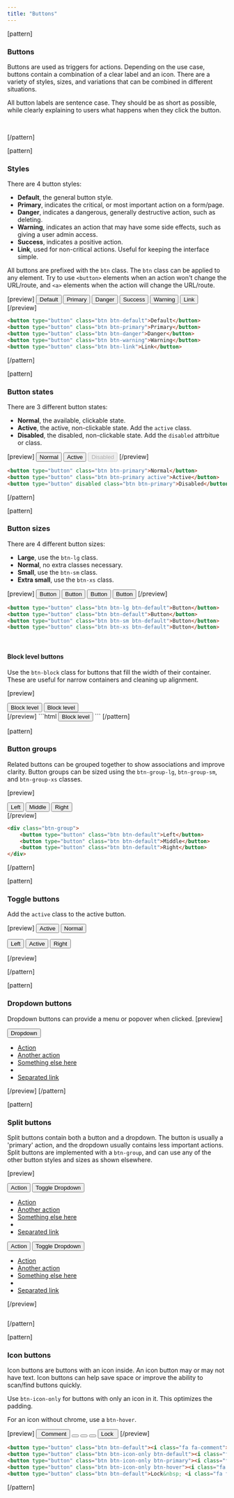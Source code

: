 ```yaml
---
title: "Buttons"
---
```


[pattern]
<h3>Buttons</h3>
Buttons are used as triggers for actions. Depending on the use case, buttons contain a combination of a clear label and an icon. There are a variety of styles, sizes, and variations that can be combined in different situations.

All button labels are sentence case. They should be as short as possible, while clearly explaining to users what happens when they click the button.

&nbsp;

[/pattern]

[pattern]
### Styles

There are 4 button styles:
- __Default__, the general button style.
- __Primary__, indicates the critical, or most important action on a form/page.
- __Danger__, indicates a dangerous, generally destructive action, such as deleting.
- __Warning__, indicates an action that may have some side effects, such as giving a user admin access.
- __Success__, indicates a positive action.
- __Link__, used for non-critical actions. Useful for keeping the interface simple.

All buttons are prefixed with the `btn` class. The `btn` class can be applied to any element. Try to use `<button>` elements when an action won't change the URL/route, and `<a>` elements when the action will change the URL/route. 

[preview]
<button type="button" class="btn btn-default">Default</button> <button type="button" class="btn btn-primary">Primary</button> <button type="button" class="btn btn-danger">Danger</button> <button type="button" class="btn btn-success">Success</button> <button type="button" class="btn btn-warning">Warning</button> <button type="button" class="btn btn-link">Link</button>
[/preview]

```html
<button type="button" class="btn btn-default">Default</button>
<button type="button" class="btn btn-primary">Primary</button>
<button type="button" class="btn btn-danger">Danger</button>
<button type="button" class="btn btn-warning">Warning</button>
<button type="button" class="btn btn-link">Link</button>
```
[/pattern]

[pattern]
### Button states

There are 3 different button states:
- __Normal__, the available, clickable state.
- __Active__, the active, non-clickable state. Add the `active` class.
- __Disabled__, the disabled, non-clickable state. Add the `disabled` attrbitue or class.

[preview]
<button type="button" class="btn btn-primary">Normal</button> <button type="button" class="btn btn-primary active">Active</button> <button type="button" class="btn btn-primary" disabled>Disabled</button>
[/preview]

```html
<button type="button" class="btn btn-primary">Normal</button>
<button type="button" class="btn btn-primary active">Active</button>
<button type="button" disabled class="btn btn-primary">Disabled</button>
```
[/pattern]


[pattern]
### Button sizes

There are 4 different button sizes:
- __Large__, use the `btn-lg` class.
- __Normal__, no extra classes necessary.
- __Small__, use the `btn-sm` class.
- __Extra small__, use the `btn-xs` class. 

[preview]
<button type="button" class="btn btn-lg btn-default">Button</button> <button type="button" class="btn btn-default">Button</button> <button type="button" class="btn btn-sm btn-default">Button</button> <button type="button" class="btn btn-xs btn-default">Button</button>
[/preview]

```html
<button type="button" class="btn btn-lg btn-default">Button</button>
<button type="button" class="btn btn-default">Button</button>
<button type="button" class="btn btn-sm btn-default">Button</button>
<button type="button" class="btn btn-xs btn-default">Button</button>
```

&nbsp;

#### Block level buttons
Use the `btn-block` class for buttons that fill the width of their container. These are useful for narrow containers and cleaning up alignment.

[preview]
<div style="width: 280px;">
    <button type="button" class="btn btn-primary btn-block">Block level</button>
    <button type="button" class="btn btn-default btn-block">Block level</button>
</div>
[/preview]
```html
<button type="button" class="btn btn-default btn-block">Block level</button>
```
[/pattern]

[pattern]
### Button groups

Related buttons can be grouped together to show associations and improve clarity. Button groups can be sized using the `btn-group-lg`, `btn-group-sm`, and `btn-group-xs` classes.

[preview]
<div class="btn-group">
  <button type="button" class="btn btn-default">Left</button>
  <button type="button" class="btn btn-default">Middle</button>
  <button type="button" class="btn btn-default">Right</button>
</div>
[/preview]

```html
<div class="btn-group">
    <button type="button" class="btn btn-default">Left</button>
    <button type="button" class="btn btn-default">Middle</button>
    <button type="button" class="btn btn-default">Right</button>
</div>
```
[/pattern]

[pattern]
### Toggle buttons

Add the `active` class to the active button.

[preview]
<button type="button" class="btn btn-default active">Active</button> <button type="button" class="btn btn-default">Normal</button> <div class="btn-group">
    <button type="button" class="btn btn-default">Left</button>
    <button type="button" class="btn btn-default active">Active</button>
    <button type="button" class="btn btn-default">Right</button>
</div>
[/preview]

[/pattern]

[pattern]
### Dropdown buttons
Dropdown buttons can provide a menu or popover when clicked.
[preview]
<div class="btn-group">
  <button type="button" class="btn btn-default dropdown-toggle" data-toggle="dropdown" aria-expanded="false">
    Dropdown <span class="caret"></span>
  </button>
  <ul class="dropdown-menu" role="menu">
    <li><a href="#">Action</a></li>
    <li><a href="#">Another action</a></li>
    <li><a href="#">Something else here</a></li>
    <li class="divider"></li>
    <li><a href="#">Separated link</a></li>
  </ul>
</div>
[/preview]
[/pattern]

[pattern]
### Split buttons

Split buttons contain both a button and a dropdown. The button is usually a 'primary' action, and the dropdown usually contains less important actions. Split buttons are implemented with a `btn-group`, and can use any of the other button styles and sizes as shown elsewhere.

[preview]
<div class="btn-group">
  <button type="button" class="btn btn-default">Action</button>
  <button type="button" class="btn btn-default dropdown-toggle" data-toggle="dropdown">
    <span class="caret"></span>
    <span class="sr-only">Toggle Dropdown</span>
  </button>
  <ul class="dropdown-menu" role="menu">
    <li><a href="#">Action</a></li>
    <li><a href="#">Another action</a></li>
    <li><a href="#">Something else here</a></li>
    <li class="divider"></li>
    <li><a href="#">Separated link</a></li>
  </ul>
</div> <div class="btn-group">
  <button type="button" class="btn btn-primary">Action</button>
  <button type="button" class="btn btn-primary dropdown-toggle" data-toggle="dropdown">
    <span class="caret"></span>
    <span class="sr-only">Toggle Dropdown</span>
  </button>
  <ul class="dropdown-menu" role="menu">
    <li><a href="#">Action</a></li>
    <li><a href="#">Another action</a></li>
    <li><a href="#">Something else here</a></li>
    <li class="divider"></li>
    <li><a href="#">Separated link</a></li>
  </ul>
</div>
[/preview]

```html

```

[/pattern]

[pattern]
### Icon buttons

Icon buttons are buttons with an icon inside. An icon button may or may not have text. Icon buttons can help save space or improve the ability to scan/find buttons quickly.

Use `btn-icon-only` for buttons with only an icon in it. This optimizes the padding. 

For an icon without chrome, use a `btn-hover`.

[preview]
<button type="button" class="btn btn-default"><i class="fa fa-comment"></i> &nbsp;Comment</button> <button type="button" class="btn btn-icon-only btn-default"><i class="fa fa-print"></i></button> <button type="button" class="btn btn-icon-only btn-primary"><i class="fa fa-save"></i></button> <button type="button" class="btn btn-icon-only btn-hover"><i class="fa fa-calendar-o"></i></button> <button type="button" class="btn btn-default">Lock&nbsp; <i class="fa fa-arrow-right"></i></button>
[/preview]
```html
<button type="button" class="btn btn-default"><i class="fa fa-comment"></i> &nbsp;Comment</button>
<button type="button" class="btn btn-icon-only btn-default"><i class="fa fa-print"></i></button>
<button type="button" class="btn btn-icon-only btn-primary"><i class="fa fa-save"></i></button>
<button type="button" class="btn btn-icon-only btn-hover"><i class="fa fa-calendar-o"></i></button>
<button type="button" class="btn btn-default">Lock&nbsp; <i class="fa fa-arrow-right"></i></button>
```
[/pattern]


